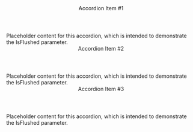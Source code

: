 ﻿<BSAccordion IsFlushed="true">
    <BSAccordionItem>
        <Header>Accordion Item #1</Header>
        <Content>
            Placeholder content for this accordion, which is intended to demonstrate the IsFlushed parameter. 
        </Content>
    </BSAccordionItem>
    <BSAccordionItem>
        <Header>Accordion Item #2</Header>
        <Content>
            Placeholder content for this accordion, which is intended to demonstrate the IsFlushed parameter.
        </Content>
    </BSAccordionItem>
    <BSAccordionItem>
        <Header>Accordion Item #3</Header>
        <Content>
            Placeholder content for this accordion, which is intended to demonstrate the IsFlushed parameter. 
        </Content>
    </BSAccordionItem>
</BSAccordion>